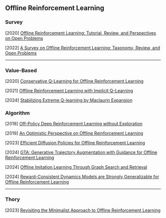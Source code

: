 ## Offline Reinforcement Learning

### Survey

[2020] [Offline Reinforcement Learning: Tutorial, Review, and Perspectives on Open Problems](https://arxiv.org/abs/2005.01643)

[2022] [A Survey on Offline Reinforcement Learning: Taxonomy, Review, and Open Problems](https://arxiv.org/abs/2203.01387)

---

### Value-Based

[2020] [Conservative Q-Learning for Offline Reinforcement Learning](https://arxiv.org/abs/2006.04779)

[2021] [Offline Reinforcement Learning with Implicit Q-Learning](https://arxiv.org/abs/2110.06169)

[2024] [Stabilizing Extreme Q-learning by Maclaurin Expansion](https://arxiv.org/abs/2406.04896)



### Algorithm

[2018] [Off-Policy Deep Reinforcement Learning without Exploration](https://arxiv.org/abs/1812.02900)

[2019] [An Optimistic Perspective on Offline Reinforcement Learning](https://arxiv.org/abs/1907.04543)

[2023] [Efficient Diffusion Policies for Offline Reinforcement Learning](https://arxiv.org/abs/2305.20081)

[2024] [GTA: Generative Trajectory Augmentation with Guidance for Offline Reinforcement Learning](https://arxiv.org/abs/2405.16907)

[2024] [Offline Imitation Learning Through Graph Search and Retrieval](https://arxiv.org/abs/2407.15403)

[2024] [Reward-Consistent Dynamics Models are Strongly Generalizable for Offline Reinforcement Learning](https://arxiv.org/abs/2310.05422#)

---

### Thory

[2023] [Revisiting the Minimalist Approach to Offline Reinforcement Learning](https://arxiv.org/abs/2305.09836)